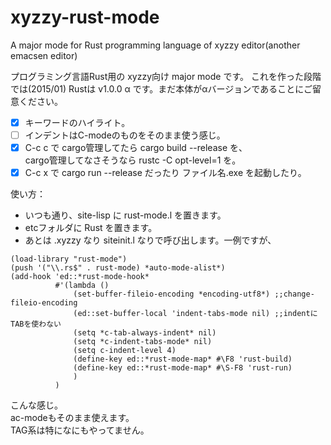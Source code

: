 # xyzzy-rust-mode
A major mode for Rust programming language of xyzzy editor(another emacsen editor)

プログラミング言語Rust用の xyzzy向け major mode です。
これを作った段階では(2015/01) Rustは v1.0.0 α です。まだ本体がαバージョンであることにご留意ください。

- [x] キーワードのハイライト。
- [ ] インデントはC-modeのものをそのまま使う感じ。
- [x] C-c c で cargo管理してたら cargo build --release を、<br />
        cargo管理してなさそうなら rustc -C opt-level=1 を。
- [x] C-c x で cargo run --release だったり ファイル名.exe を起動したり。

使い方：
* いつも通り、site-lisp に rust-mode.l を置きます。
* etcフォルダに Rust を置きます。
* あとは .xyzzy なり siteinit.l なりで呼び出します。一例ですが、
```
(load-library "rust-mode")
(push '("\\.rs$" . rust-mode) *auto-mode-alist*)
(add-hook 'ed::*rust-mode-hook*
          #'(lambda ()
              (set-buffer-fileio-encoding *encoding-utf8*) ;;change-fileio-encoding
              (ed::set-buffer-local 'indent-tabs-mode nil) ;;indentにTABを使わない
              (setq *c-tab-always-indent* nil)
              (setq *c-indent-tabs-mode* nil)
              (setq c-indent-level 4)
              (define-key ed::*rust-mode-map* #\F8 'rust-build)
              (define-key ed::*rust-mode-map* #\S-F8 'rust-run)
              )
          )
```
こんな感じ。<br />
ac-modeもそのまま使えます。<br />
TAG系は特になにもやってません。<br />
